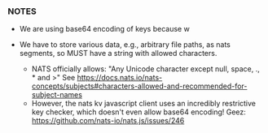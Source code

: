 ### NOTES

- We are using base64 encoding of keys because w

- We have to store various data, e.g., arbitrary file paths, as nats segments, so MUST have a string with allowed characters.  

  - NATS officially allows: "Any Unicode character except null, space, ., * and >"
    See https://docs.nats.io/nats-concepts/subjects#characters-allowed-and-recommended-for-subject-names
  - However, the nats kv javascript client uses an incredibly restrictive key checker, which doesn't even allow base64 encoding! Geez: https://github.com/nats-io/nats.js/issues/246
  
  